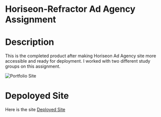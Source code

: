 # Horiseon-Refractor Ad Agency Assignment 

# Description
This is the completed product after making Horiseon Ad Agency site more accessible and ready for deployment. I worked with two different study groups on this assignment.

![Portfolio  Site](./assets/images/finalpage.png)

# Depoloyed Site
Here is the site
[Deployed Site](https://aftaab-dobani.github.io/Horiseon-Refractor/)
